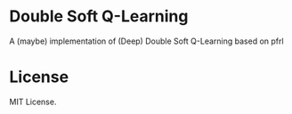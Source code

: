 # Double Soft Q-Learning
A (maybe) implementation of (Deep) Double Soft Q-Learning based on pfrl

# License
MIT License.
